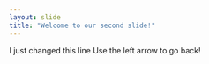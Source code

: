 ```yaml
---
layout: slide
title: "Welcome to our second slide!"
---
```

I just changed this line
Use the left arrow to go back!
  
